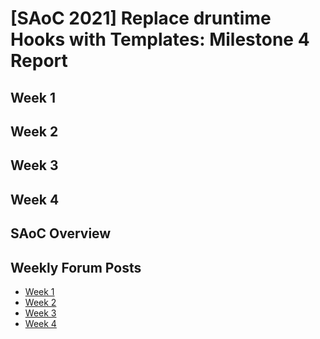 # [SAoC 2021] Replace druntime Hooks with Templates: Milestone 4 Report

## Week 1

## Week 2

## Week 3

## Week 4

## SAoC Overview

## Weekly Forum Posts
- [Week 1](https://forum.dlang.org/post/npzmxavjervvgujhkbxv@forum.dlang.org)
- [Week 2](https://forum.dlang.org/post/npkacnzbfkbmvpnoivoh@forum.dlang.org)
- [Week 3](https://forum.dlang.org/post/flwjoxilxfpvdjheehdg@forum.dlang.org)
- [Week 4](https://forum.dlang.org/thread/bdtnuozkxvroqkcxbkfq@forum.dlang.org)
